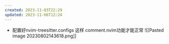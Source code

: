 ```yaml
---
created: 2023-11-03T22:29
updated: 2023-11-06T12:24
---
```

- 配置好nvim-treesitter.configs 这样 comment.nvim功能才能正常
![[Pasted image 20230802143618.png]]